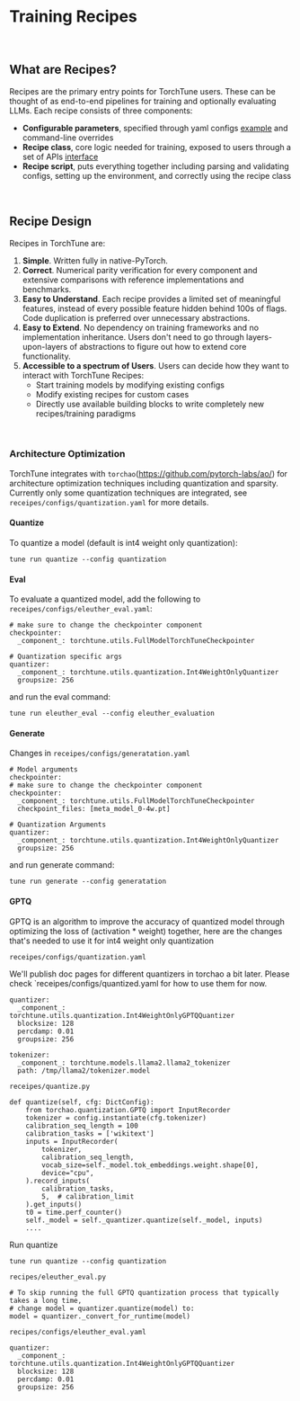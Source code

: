 # Training Recipes

&nbsp;

## What are Recipes?

Recipes are the primary entry points for TorchTune users. These can be thought of as end-to-end pipelines for training and optionally evaluating LLMs. Each recipe consists of three components:

- **Configurable parameters**, specified through yaml configs [example](https://github.com/pytorch/torchtune/blob/main/recipes/configs/llama2/7B_full.yaml) and command-line overrides
- **Recipe class**, core logic needed for training, exposed to users through a set of APIs [interface](https://github.com/pytorch/torchtune/blob/main/recipes/interfaces.py)
- **Recipe script**, puts everything together including parsing and validating configs, setting up the environment, and correctly using the recipe class

&nbsp;

## Recipe Design

Recipes in TorchTune are:

1. **Simple**. Written fully in native-PyTorch.
2. **Correct**. Numerical parity verification for every component and extensive comparisons with reference implementations and benchmarks.
3. **Easy to Understand**. Each recipe provides a limited set of meaningful features, instead of every possible feature hidden behind 100s of flags. Code duplication is preferred over unnecessary abstractions.
4. **Easy to Extend**. No dependency on training frameworks and no implementation inheritance. Users don't need to go through layers-upon-layers of abstractions to figure out how to extend core functionality.
5. **Accessible to a spectrum of Users**. Users can decide how they want to interact with TorchTune Recipes:
    - Start training models by modifying existing configs
    - Modify existing recipes for custom cases
    - Directly use available building blocks to write completely new recipes/training paradigms

&nbsp;

### Architecture Optimization

TorchTune integrates with `torchao`(https://github.com/pytorch-labs/ao/) for architecture optimization techniques including quantization and sparsity. Currently only some quantization techniques are integrated, see `receipes/configs/quantization.yaml` for more details.

#### Quantize
To quantize a model (default is int4 weight only quantization):
```
tune run quantize --config quantization
```

#### Eval
To evaluate a quantized model, add the following to `receipes/configs/eleuther_eval.yaml`:


```
# make sure to change the checkpointer component
checkpointer:
  _component_: torchtune.utils.FullModelTorchTuneCheckpointer

# Quantization specific args
quantizer:
  _component_: torchtune.utils.quantization.Int4WeightOnlyQuantizer
  groupsize: 256
```

and run the eval command:
```
tune run eleuther_eval --config eleuther_evaluation
```

#### Generate
Changes in `receipes/configs/generatation.yaml`
```
# Model arguments
checkpointer:
# make sure to change the checkpointer component
checkpointer:
  _component_: torchtune.utils.FullModelTorchTuneCheckpointer
  checkpoint_files: [meta_model_0-4w.pt]

# Quantization Arguments
quantizer:
  _component_: torchtune.utils.quantization.Int4WeightOnlyQuantizer
  groupsize: 256
```

and run generate command:
```
tune run generate --config generatation
```

#### GPTQ

GPTQ is an algorithm to improve the accuracy of quantized model through optimizing the loss of (activation * weight) together, here are the changes that's needed to use it for int4 weight only quantization

`receipes/configs/quantization.yaml`

We'll publish doc pages for different quantizers in torchao a bit later. Please check `receipes/configs/quantized.yaml for how to use them for now.

```
quantizer:
  _component_: torchtune.utils.quantization.Int4WeightOnlyGPTQQuantizer
  blocksize: 128
  percdamp: 0.01
  groupsize: 256

tokenizer:
  _component_: torchtune.models.llama2.llama2_tokenizer
  path: /tmp/llama2/tokenizer.model
```

`receipes/quantize.py`

```
def quantize(self, cfg: DictConfig):
    from torchao.quantization.GPTQ import InputRecorder
    tokenizer = config.instantiate(cfg.tokenizer)
    calibration_seq_length = 100
    calibration_tasks = ['wikitext']
    inputs = InputRecorder(
        tokenizer,
        calibration_seq_length,
        vocab_size=self._model.tok_embeddings.weight.shape[0],
        device="cpu",
    ).record_inputs(
        calibration_tasks,
        5,  # calibration_limit
    ).get_inputs()
    t0 = time.perf_counter()
    self._model = self._quantizer.quantize(self._model, inputs)
    ....
```

Run quantize
```
tune run quantize --config quantization
```

`recipes/eleuther_eval.py`

```
# To skip running the full GPTQ quantization process that typically takes a long time,
# change model = quantizer.quantize(model) to:
model = quantizer._convert_for_runtime(model)
```

`recipes/configs/eleuther_eval.yaml`
```
quantizer:
  _component_: torchtune.utils.quantization.Int4WeightOnlyGPTQQuantizer
  blocksize: 128
  percdamp: 0.01
  groupsize: 256
```
